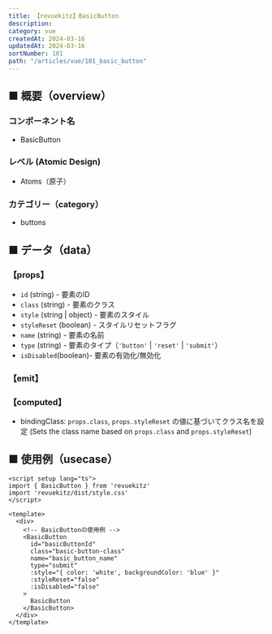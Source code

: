```yaml
---
title: 【revuekitz】BasicButton
description: 
category: vue
createdAt: 2024-03-16
updatedAt: 2024-03-16
sortNumber: 101
path: "/articles/vue/101_basic_button"
---
```


<nuxt-content-wrapper>

## ■ 概要（overview）
### コンポーネント名
- BasicButton

### レベル (Atomic Design)
-  Atoms（原子）

### カテゴリー（category）
- buttons

## ■ データ（data）

### 【props】
- `id` (string) - 要素のID
- `class` (string) - 要素のクラス
- `style` (string | object) - 要素のスタイル
- `styleReset` (boolean) - スタイルリセットフラグ
- `name` (string) - 要素の名前
- `type` (string) - 要素のタイプ（`'button'` | `'reset'` | `'submit'`）
- `isDisabled`(boolean)- 要素の有効化/無効化

### 【emit】

### 【computed】
- bindingClass: `props.class`, `props.styleReset` の値に基づいてクラス名を設定 (Sets the class name based on `props.class` and `props.styleReset`)

## ■ 使用例（usecase）
```vue
<script setup lang="ts">
import { BasicButton } from 'revuekitz'
import 'revuekitz/dist/style.css' 
</script>

<template>
  <div>
    <!-- BasicButtonの使用例 -->
    <BasicButton
      id="basicButtonId"
      class="basic-button-class"
      name="basic_button_name"
      type="submit"
      :style="{ color: 'white', backgroundColor: 'blue' }"
      :styleReset="false"
      :isDisabled="false"
    >
      BasicButton
    </BasicButton>
  </div>
</template>



```

</nuxt-content-wrapper>